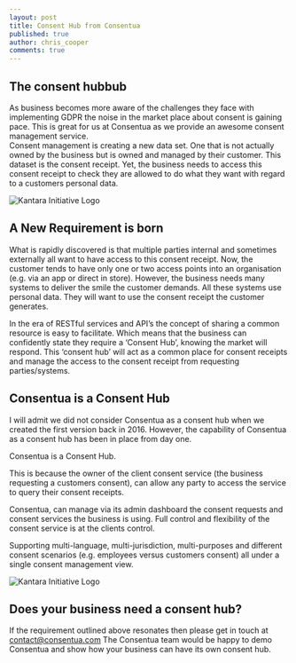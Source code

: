 ```yaml
---
layout: post
title: Consent Hub from Consentua
published: true
author: chris_cooper
comments: true
---
```


## The consent hubbub
As business becomes more aware of the challenges they face with implementing GDPR the noise in the market place about consent is gaining pace.    This is great for us at Consentua as we provide an awesome consent management service.   
Consent management is creating a new data set. One that is not actually owned by the business but is owned and managed by their customer.  This dataset is the consent receipt. Yet, the business needs to access this consent receipt to check they are allowed to do what they want with regard to a customers personal data.   

<img class="img-center" src="{{ site.baseurl }}/public/post_imgs/2018-03-19-consent-hub-from-consentua/fingerprint-2750393_1280.png" alt="Kantara Initiative Logo">

## A New Requirement is born
What is rapidly discovered is that multiple parties internal and sometimes externally all want to have access to this consent receipt.   Now, the customer tends to have only one or two access points into an organisation (e.g. via an app or direct in store).  However, the business needs many systems to deliver the smile the customer demands.   All these systems use personal data.  They will want to use the consent receipt the customer generates. 

In the era of RESTful services and API’s the concept of sharing a common resource is easy to facilitate.   Which means that the business can confidently state they require a ‘Consent Hub’, knowing the market will respond.    This ‘consent hub’ will act as a common place for consent receipts and manage the access to the consent receipt from requesting parties/systems.  

## Consentua is a Consent Hub

I will admit we did not consider Consentua as a consent hub when we created the first version back in 2016.   However, the capability of Consentua as a consent hub has been in place from day one.   

Consentua is a Consent Hub.

This is because the owner of the client consent service (the business requesting a customers consent), can allow any party to access the service to query their consent receipts.  

Consentua, can manage via its admin dashboard the consent requests and consent services the business is using.   Full control and flexibility of the consent service is at the clients control. 

Supporting multi-language, multi-jurisdiction, multi-purposes and different consent scenarios (e.g. employees versus customers consent) all under a single consent management view.  

<img class="img-center" src="{{ site.baseurl }}/public/post_imgs/2018-05-11-Consentua-Roadmap/Consentua_twitter.png" alt="Kantara Initiative Logo">

## Does your business need a consent hub?

If the requirement outlined above resonates then please get in touch at contact@consentua.com
The Consentua team would be happy to demo Consentua and show how your business can have its own consent hub.  
